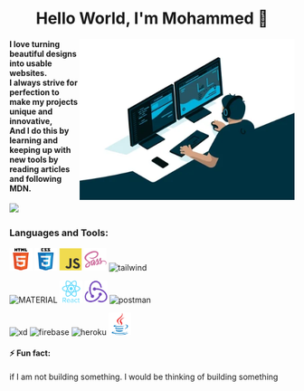 

<h1 align="center">Hello World, I'm Mohammed 👋</h1>
<img align="right" width="380px" src="image/giphy.webp">


<h4>I love turning beautiful designs into usable websites.<br>
I always strive for perfection to make my projects unique and innovative,<br>
 And I do this by learning and keeping up with new tools by reading articles and following MDN.
</h4>

![](https://komarev.com/ghpvc/?username=mohammedsaid21&color=blue&style=for-the-badge)


 <h3 align="left">Languages and Tools:</h3>

<span>
       <img src="https://raw.githubusercontent.com/devicons/devicon/master/icons/html5/html5-original-wordmark.svg" alt="html5" 
          width="40" height="40" />
</span>    
          
<span>
          <img src="https://raw.githubusercontent.com/devicons/devicon/master/icons/css3/css3-original-wordmark.svg" alt="css3" 
          width="40" height="40" /></span>
<span>
          <img src="https://raw.githubusercontent.com/devicons/devicon/master/icons/javascript/javascript-original.svg" alt="javascript" 
          width="40" height="40" /></span>
<span>
          <img src="https://raw.githubusercontent.com/devicons/devicon/master/icons/sass/sass-original.svg"
            alt="sass" width="40" height="40" /></span>
<span>
          <img src="https://www.vectorlogo.zone/logos/tailwindcss/tailwindcss-icon.svg"
            alt="tailwind" width="40" height="40" /></span>

<img src="http://localhost:3000/static/media/MATERIAL.c0958f97929482097efdccc254e938aa.svg"
             alt="MATERIAL" width="40" height="40" />
<span>
            <img src="https://raw.githubusercontent.com/devicons/devicon/master/icons/react/react-original-wordmark.svg" alt="react" 
            width="40" height="40" /></span>
<span>
            <img src="https://raw.githubusercontent.com/devicons/devicon/master/icons/redux/redux-original.svg"
              alt="redux" width="40" height="40" /></span>
<span>
            <img src="https://www.vectorlogo.zone/logos/getpostman/getpostman-icon.svg"
              alt="postman" width="40" height="40"  /></span>

<span>          
          <img src="https://cdn.worldvectorlogo.com/logos/adobe-xd.svg"
            alt="xd" width="40" height="40" />
 </span>
<span>
          <img src="https://www.vectorlogo.zone/logos/firebase/firebase-icon.svg"
            alt="firebase" width="40" height="40" /></span>
<span>
          <img src="https://www.vectorlogo.zone/logos/heroku/heroku-icon.svg"
            alt="heroku" width="40" height="40" /></span>
<span>
          <img src="https://raw.githubusercontent.com/devicons/devicon/master/icons/java/java-original.svg"
            alt="java" width="40" height="40" />
      </span>
           

<a href="https://status.nmoo.dev/now-playing">
  <img href="https://status.nmoo.dev/now-playing">
</a>

<div>
 <h4>⚡ Fun fact:</h4>
 <span>if I am not building something.
 I would be thinking of building something</span>
</div>

 
